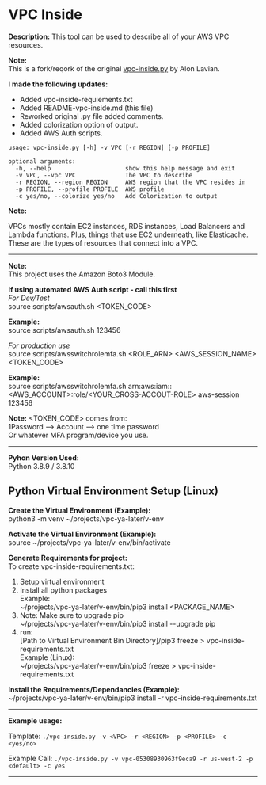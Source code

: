 # VPC Inside  

**Description:** This tool can be used to describe all of your AWS VPC resources.  

**Note:**  
This is a fork/reqork of the original [vpc-inside.py](https://github.com/alonlavian/vpc-ya-later/blob/main/vpc-inside.py) by Alon Lavian.  

**I made the following updates:**  

- Added vpc-inside-requiements.txt
- Added README-vpc-inside.md (this file)
- Reworked original .py file added comments.
- Added colorization option of output.
- Added AWS Auth scripts.

```text
usage: vpc-inside.py [-h] -v VPC [-r REGION] [-p PROFILE]

optional arguments:
  -h, --help                     show this help message and exit
  -v VPC, --vpc VPC              The VPC to describe
  -r REGION, --region REGION     AWS region that the VPC resides in
  -p PROFILE, --profile PROFILE  AWS profile
  -c yes/no, --colorize yes/no   Add Colorization to output
```

**Note:**  

VPCs mostly contain EC2 instances, RDS instances, Load Balancers and Lambda functions. Plus, things that use EC2 underneath, like Elasticache. These are the types of resources that connect into a VPC.  

---

**Note:**  
This project uses the Amazon Boto3 Module.  

**If using automated AWS Auth script - call this first**  
*For Dev/Test*  
source scripts/awsauth.sh <TOKEN_CODE>  

**Example:**  
source scripts/awsauth.sh 123456

*For production use*  
source scripts/awsswitchrolemfa.sh <ROLE_ARN> <AWS_SESSION_NAME> <TOKEN_CODE>  

**Example:**  
source scripts/awsswitchrolemfa.sh arn:aws:iam::<AWS_ACCOUNT>:role/<YOUR_CROSS-ACCOUT-ROLE> aws-session 123456

**Note:** <TOKEN_CODE> comes from:  
1Password --> Account --> one time password  
Or whatever MFA program/device you use.  

---

**Pyhon Version Used:**  
Python 3.8.9 / 3.8.10

## Python Virtual Environment Setup (Linux)  

**Create the Virtual Environment (Example):**  
python3 -m venv ~/projects/vpc-ya-later/v-env  

**Activate the Virtual Environment (Example):**  
source ~/projects/vpc-ya-later/v-env/bin/activate  

**Generate Requirements for project:**  
To create vpc-inside-requirements.txt:  

1) Setup virtual environment  
2) Install all python packages  
   Example:  
~/projects/vpc-ya-later/v-env/bin/pip3 install <PACKAGE_NAME>
3) Note: Make sure to upgrade pip  
~/projects/vpc-ya-later/v-env/bin/pip3 install --upgrade pip  
4) run:  
[Path to Virtual Environment Bin Directory]/pip3 freeze > vpc-inside-requirements.txt  
Example (Linux):  
~/projects/vpc-ya-later/v-env/bin/pip3 freeze > vpc-inside-requirements.txt  

**Install the Requirements/Dependancies (Example):**  
~/projects/vpc-ya-later/v-env/bin/pip3 install -r vpc-inside-requirements.txt  

---

**Example usage:**  

Template:
`./vpc-inside.py -v <VPC> -r <REGION> -p <PROFILE> -c <yes/no>`

Example Call:
`./vpc-inside.py -v vpc-05308930963f9eca9 -r us-west-2 -p <default> -c yes`

---

